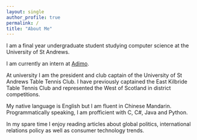 ```yaml
---
layout: single
author_profile: true
permalink: /
title: "About Me"
---
```


I am a final year undergraduate student studying computer science at the University of St Andrews.

I am currently an intern at [Adimo](https://adimo.co).

At university I am the president and club captain of the University of St Andrews Table Tennis Club. I have previously captained the East Kilbride Table Tennis Club and represented the West of Scotland in district competitions.

My native language is English but I am fluent in Chinese Mandarin. Programmatically speaking, I am profficient with C, C#, Java and Python.

In my spare time I enjoy reading articles about global politics, international relations policy as well as consumer technology trends. 

